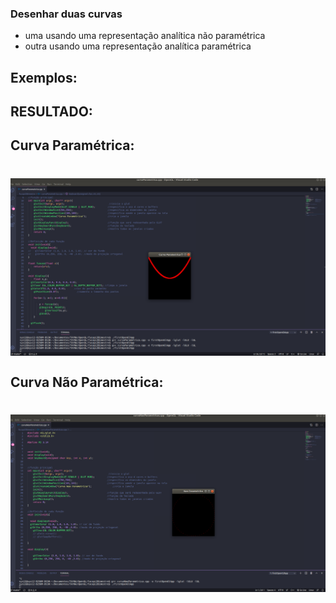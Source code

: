 ### Desenhar duas curvas
* uma usando uma representação analítica não paramétrica
* outra usando uma representação analítica paramétrica
## Exemplos:


## RESULTADO:

## Curva Paramétrica:

<h1 align="center"><img align="center" src="./imagem/curvaParametrica.png" alt="Hello World"></img></h1>

## Curva Não Paramétrica:

<h1 align="center"><img align="center" src="./imagem/naoParametrica.png" alt="OpenGL"></img></h1>